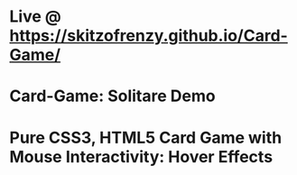 # Live @ https://skitzofrenzy.github.io/Card-Game/
# Card-Game: Solitare Demo
# Pure CSS3, HTML5 Card Game with Mouse Interactivity: Hover Effects
